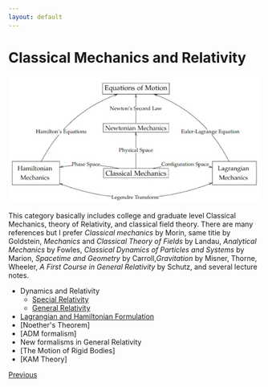 ```yaml
---
layout: default
---
```


# Classical Mechanics and Relativity

![Map of CM](/assets/img/mapcm.png)

This category basically includes college and graduate level Classical Mechanics, theory of Relativity, and classical field theory. There are many references but I prefer *Classical mechanics* by Morin, same titie by Goldstein, *Mechanics* and *Classical Theory of Fields* by Landau, *Analytical Mechanics* by Fowles, *Classical Dynamics of Particles and Systems* by Marion, *Spacetime and Geometry* by Carroll,*Gravitation* by Misner, Thorne, Wheeler, *A First Course in General Relativity* by Schutz, and several lecture notes.

- Dynamics and Relativity
  - [Special Relativity](./sr.html)
  - [General Relativity](./gr.html)
- [Lagrangian and Hamiltonian Formulation](./lagham.html)
- [Noether's Theorem]
- [ADM formalism]
- New formalisms in General Relativity
- [The Motion of Rigid Bodies]
- [KAM Theory]

<div class="pagination">
  <a href="{{ '/Phys/Phys_content.html' | relative_url }}" class="prev-button">Previous</a>
</div>